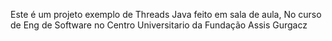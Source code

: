 
Este é um projeto exemplo de Threads Java feito em sala de aula, No curso de Eng de Software no Centro Universitario da Fundação Assis Gurgacz
